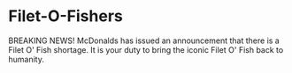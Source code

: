 # Filet-O-Fishers
 BREAKING NEWS! McDonalds has issued an announcement that there is a Filet O' Fish shortage. It is your duty to bring the iconic Filet O' Fish back to humanity. 
